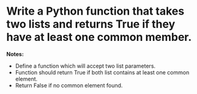 # Write a Python function that takes two lists and returns True if they have at least one common member.

**Notes:**
* Define a function which will accept two list parameters.
* Function should return True if both list contains at least one common element.
* Return False if no common element found.